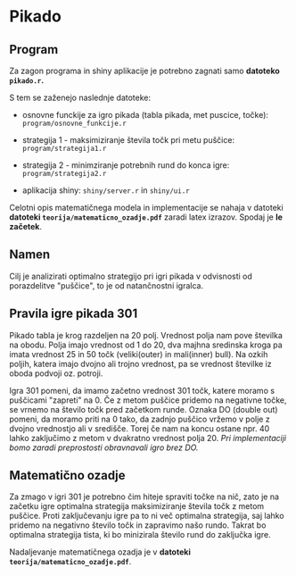 # Pikado 

## Program
Za zagon programa in shiny aplikacije je potrebno zagnati samo **datoteko `pikado.r`.**

S tem se zaženejo naslednje datoteke:

* osnovne funckije za igro pikada (tabla pikada, met puscice, točke):  `program/osnovne_funkcije.r`

* strategija 1 - maksimiziranje števila točk pri metu puščice:  `program/strategija1.r` 

* strategija 2 - minimziranje potrebnih rund do konca igre:  `program/strategija2.r`

* aplikacija shiny:  `shiny/server.r` in `shiny/ui.r`

Celotni opis matematičnega modela in implementacije se nahaja v datoteki **datoteki `teorija/matematicno_ozadje.pdf`** zaradi latex izrazov. Spodaj je **le začetek**.

## Namen
Cilj je analizirati optimalno strategijo pri igri pikada v odvisnosti od porazdelitve "puščice", to je od natančnostni igralca.

## Pravila igre pikada 301
Pikado tabla je krog razdeljen na 20 polj. Vrednost polja nam pove številka na obodu. Polja imajo vrednost od 1 do 20, dva majhna sredinska kroga pa imata vrednost 25 in 50 točk (veliki(outer) in mali(inner) bull). Na ozkih poljih, katera imajo dvojno ali trojno vrednost, pa se vrednost številke iz oboda podvoji oz. potroji.

Igra 301 pomeni, da imamo začetno vrednost 301 točk, katere moramo s puščicami "zapreti" na 0. Če z metom puščice pridemo na negativne točke, se vrnemo na število točk pred začetkom runde. Oznaka DO (double out) pomeni, da moramo priti na 0 tako, da zadnjo puščico vržemo v polje z dvojno vrednostjo ali v središče. Torej če nam na koncu ostane npr. 40 lahko zaključimo z metom v dvakratno vrednost polja 20. *Pri implementaciji bomo zaradi preprostosti obravnavali igro brez DO.* 

## Matematično ozadje
Za zmago v igri 301 je potrebno čim hiteje spraviti točke na nič, zato je na začetku igre optimalna strategija maksimiziranje števila točk z metom puščice. Proti zaključevanju igre pa to ni več optimalna strategija, saj lahko pridemo na negativno število točk in zapravimo našo rundo. Takrat bo optimalna strategija tista, ki bo minizirala število rund do zaključka igre. 

Nadaljevanje matematičnega ozadja je v **datoteki `teorija/matematicno_ozadje.pdf`**.